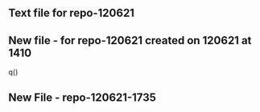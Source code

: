 ## Text file for repo-120621
## New file - for repo-120621 created on 120621 at 1410
q()
## New File - repo-120621-1735
